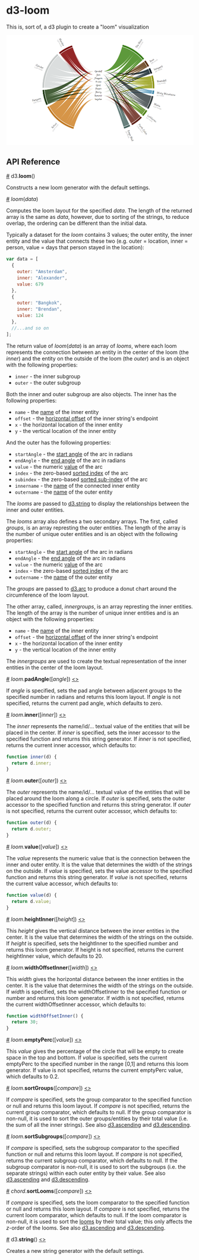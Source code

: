 # d3-loom

This is, sort of, a d3 plugin to create a "loom" visualization

[![The words spoken by the Fellowship member during all 3 movies](lotr.png "The words spoken by the Fellowship member during all 3 movies")](http://bl.ocks.org/nbremer/6599644129c034d0cb17fcdc452c310b)

## API Reference

<a href="#loom" name="loom">#</a> d3.<b>loom</b>()

Constructs a new loom generator with the default settings.

<a href="#_loom" name="_loom">#</a> <i>loom</i>(<i>data</i>)

Computes the loom layout for the specified *data*. The length of the returned array is the same as *data*, however, due to sorting of the strings, to reduce overlap, the ordering can be different than the initial data. 

Typically a dataset for the *loom* contains 3 values; the outer entity, the inner entity and the value that connects these two (e.g. outer = location, inner = person, value = days that person stayed in the location):

```js
var data = [
  {
    outer: "Amsterdam",
    inner: "Alexander",
    value: 679
  },
  {
    outer: "Bangkok",
    inner: "Brendan",
    value: 124
  },
  //...and so on
];
```

The return value of *loom*(*data*) is an array of *looms*, where each loom represents the connection between an entity in the center of the loom (the *inner*) and the entity on the outside of the loom (the *outer*) and is an object with the following properties:

* `inner` - the inner subgroup
* `outer` - the outer subgroup

Both the inner and outer subgroup are also objects. The inner has the following properties:

* `name` - the [name](#loom_inner) of the inner entity
* `offset` - the [horizontal offset](#loom_offset) of the inner string's endpoint
* `x` - the horizontal location of the inner entity
* `y` - the vertical location of the inner entity

And the outer has the following properties:

* `startAngle` - the [start angle](#loom_startAngle) of the arc in radians
* `endAngle` - the [end angle](#loom_endAngle) of the arc in radians
* `value` - the numeric [value](#loom_value) of the arc
* `index` - the zero-based [sorted index](#loom_sort) of the arc
* `subindex` - the zero-based [sorted sub-index](#loom_sub_sort) of the arc
* `innername` - the [name](#loom_inner) of the connected inner entity
* `outername` - the [name](#loom_outer) of the outer entity

The *looms* are passed to [d3.string](#string) to display the relationships between the inner and outer entities.

The *looms* array also defines a two secondary arrays. The first, called *groups*, is an array represting the outer entities. The length of the array is the number of unique outer entities and is an object with the following properties:

* `startAngle` - the [start angle](#loom_startAngle) of the arc in radians
* `endAngle` - the [end angle](#loom_endAngle) of the arc in radians
* `value` - the numeric [value](#loom_value) of the arc
* `index` - the zero-based [sorted index](#loom_sort) of the arc
* `outername` - the [name](#loom_outer) of the outer entity

The *groups* are passed to [d3.arc](https://github.com/d3/d3-shape#arc) to produce a donut chart around the circumference of the loom layout.

The other array, called, *innergroups*, is an array represting the inner entities. The length of the array is the number of unique inner entities and is an object with the following properties:

* `name` - the [name](#loom_inner) of the inner entity
* `offset` - the [horizontal offset](#loom_offset) of the inner string's endpoint
* `x` - the horizontal location of the inner entity
* `y` - the vertical location of the inner entity

The *innergroups* are used to create the textual representation of the inner entities in the center of the loom layout.

<a href="#loom_padAngle" name="loom_padAngle">#</a> <i>loom</i>.<b>padAngle</b>([<i>angle</i>]) [<>](https://github.com/nbremer/d3-loom/blob/master/loom.js#L195 "Source")

If *angle* is specified, sets the pad angle between adjacent groups to the specified number in radians and returns this loom layout. If *angle* is not specified, returns the current pad angle, which defaults to zero.

<a href="#loom_inner" name="loom_inner">#</a> <i>loom</i>.<b>inner</b>([<i>inner</i>]) [<>](https://github.com/nbremer/d3-loom/blob/master/loom.js#L199 "Source")

The *inner* represents the name/id/... textual value of the entities that will be placed in the center. If *inner* is specified, sets the inner accessor to the specified function and returns this string generator. If *inner* is not specified, returns the current inner accessor, which defaults to:

```js
function inner(d) {
  return d.inner;
}
```

<a href="#loom_outer" name="loom_outer">#</a> <i>loom</i>.<b>outer</b>([<i>outer</i>]) [<>](https://github.com/nbremer/d3-loom/blob/master/loom.js#L203 "Source")

The *outer* represents the name/id/... textual value of the entities that will be placed around the loom along a circle. If *outer* is specified, sets the outer accessor to the specified function and returns this string generator. If *outer* is not specified, returns the current outer accessor, which defaults to:

```js
function outer(d) {
  return d.outer;
}
```

<a href="#loom_value" name="loom_value">#</a> <i>loom</i>.<b>value</b>([<i>value</i>]) [<>](https://github.com/nbremer/d3-loom/blob/master/loom.js#L207 "Source")

The *value* represents the numeric value that is the connection between the inner and outer entity. It is the value that determines the width of the strings on the outside. If *value* is specified, sets the value accessor to the specified function and returns this string generator. If *value* is not specified, returns the current value accessor, which defaults to:

```js
function value(d) {
  return d.value;
}
```

<a href="#loom_heightInner" name="loom_heightInner">#</a> <i>loom</i>.<b>heightInner</b>([<i>height</i>]) [<>](https://github.com/nbremer/d3-loom/blob/master/loom.js#L211 "Source")

This *height* gives the vertical distance between the inner entities in the center. It is the value that determines the width of the strings on the outside. If *height* is specified, sets the heightInner to the specified number and returns this loom generator. If height is not specified, returns the current heightInner value, which defaults to 20.

<a href="#loom_widthOffsetInner" name="loom_widthOffsetInner">#</a> <i>loom</i>.<b>widthOffsetInner</b>([<i>width</i>]) [<>](https://github.com/nbremer/d3-loom/blob/master/loom.js#L215 "Source")

This *width* gives the horizontal distance between the inner entities in the center. It is the value that determines the width of the strings on the outside. If *width* is specified, sets the widthOffsetInner to the specified function or number and returns this loom generator. If width is not specified, returns the current widthOffsetInner accessor, which defaults to:

```js
function widthOffsetInner() {
  return 30;
}
```

<a href="#loom_emptyPerc" name="loom_emptyPerc">#</a> <i>loom</i>.<b>emptyPerc</b>([<i>value</i>]) [<>](https://github.com/nbremer/d3-loom/blob/master/loom.js#L219 "Source")

This *value* gives the percentage of the circle that will be empty to create space in the top and bottom. If *value* is specified, sets the current emptyPerc to the specified number in the range [0,1] and returns this loom generator. If value is not specified, returns the current emptyPerc value, which defaults to 0.2.

<a href="#loom_sortGroups" name="loom_sortGroups">#</a> <i>loom</i>.<b>sortGroups</b>([<i>compare</i>]) [<>](https://github.com/nbremer/d3-loom/blob/master/loom.js#L223 "Source")

If *compare* is specified, sets the group comparator to the specified function or null and returns this loom layout. If *compare* is not specified, returns the current group comparator, which defaults to null. If the group comparator is non-null, it is used to sort the outer groups/entities by their total value (i.e. the sum of all the inner strings). See also [d3.ascending](https://github.com/d3/d3-array#ascending) and [d3.descending](https://github.com/d3/d3-array#descending).

<a href="#loom_sortSubgroups" name="loom_sortSubgroups">#</a> <i>loom</i>.<b>sortSubgroups</b>([<i>compare</i>]) [<>](https://github.com/nbremer/d3-loom/blob/master/loom.js#L227 "Source")

If *compare* is specified, sets the subgroup comparator to the specified function or null and returns this loom layout. If *compare* is not specified, returns the current subgroup comparator, which defaults to null. If the subgroup comparator is non-null, it is used to sort the subgroups (i.e. the separate strings) within each outer entity by their value. See also [d3.ascending](https://github.com/d3/d3-array#ascending) and [d3.descending](https://github.com/d3/d3-array#descending).

<a href="#loom_sortLooms" name="loom_sortLooms">#</a> <i>chord</i>.<b>sortLooms</b>([<i>compare</i>]) [<>](https://github.com/nbremer/d3-loom/blob/master/loom.js#L231 "Source")

If *compare* is specified, sets the loom comparator to the specified function or null and returns this loom layout. If *compare* is not specified, returns the current loom comparator, which defaults to null. If the loom comparator is non-null, it is used to sort the [looms](#_loom) by their total value; this only affects the *z*-order of the looms. See also [d3.ascending](https://github.com/d3/d3-array#ascending) and [d3.descending](https://github.com/d3/d3-array#descending).

<a href="#string" name="string">#</a> d3.<b>string</b>() [<>](https://github.com/nbremer/d3-loom/blob/master/loom.js#L240 "Source")

Creates a new string generator with the default settings.

<!-- 

		string.radius = function(_) {
			return arguments.length ? (radius = typeof _ === "function" ? _ : constant$11(+_), string) : radius;
		};

		string.startAngle = function(_) {
			return arguments.length ? (startAngle = typeof _ === "function" ? _ : constant$11(+_), string) : startAngle;
		};

		string.endAngle = function(_) {
			return arguments.length ? (endAngle = typeof _ === "function" ? _ : constant$11(+_), string) : endAngle;
		};

		string.x = function(_) {
			return arguments.length ? (x = _, string) : x;
		};

		string.y = function(_) {
			return arguments.length ? (y = _, string) : y;
		};

		string.offset = function(_) {
			return arguments.length ? (offset = _, string) : offset;
		};

		string.heightInner = function(_) {
			return arguments.length ? (heightInner = _, string) : heightInner;
		};

		string.inner = function(_) {
			return arguments.length ? (inner = _, string) : inner;
		};

		string.outer = function(_) {
			return arguments.length ? (outer = _, string) : outer;
		};

		string.pullout = function(_) {
			return arguments.length ? (pullout = _, string) : pullout;
		};

		string.context = function(_) {
			return arguments.length ? ((context = _ == null ? null : _), string) : context;
		}; -->